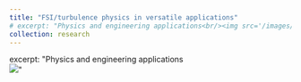 ```yaml
---
title: "FSI/turbulence physics in versatile applications"
# excerpt: "Physics and engineering applications<br/><img src='/images/thrust2.png'>"
collection: research
---
```


excerpt: "Physics and engineering applications<br/><img src='/images/thrust2.png'>"
